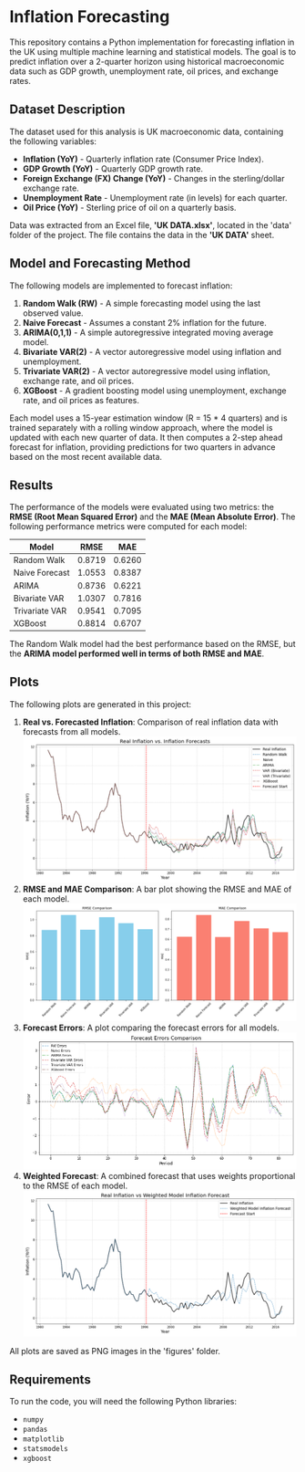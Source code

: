 # Inflation Forecasting

This repository contains a Python implementation for forecasting inflation in the UK using multiple machine learning and statistical models. The goal is to predict inflation over a 2-quarter horizon using historical macroeconomic data such as GDP growth, unemployment rate, oil prices, and exchange rates.

## Dataset Description
The dataset used for this analysis is UK macroeconomic data, containing the following variables:

- **Inflation (YoY)** - Quarterly inflation rate (Consumer Price Index).
- **GDP Growth (YoY)** - Quarterly GDP growth rate.
- **Foreign Exchange (FX) Change (YoY)** - Changes in the sterling/dollar exchange rate.
- **Unemployment Rate** - Unemployment rate (in levels) for each quarter.
- **Oil Price (YoY)** - Sterling price of oil on a quarterly basis.

Data was extracted from an Excel file, **'UK DATA.xlsx'**, located in the 'data' folder of the project. The file contains the data in the **'UK DATA'** sheet.

## Model and Forecasting Method
The following models are implemented to forecast inflation:

1. **Random Walk (RW)** - A simple forecasting model using the last observed value.
2. **Naive Forecast** - Assumes a constant 2% inflation for the future.
3. **ARIMA(0,1,1)** - A simple autoregressive integrated moving average model.
4. **Bivariate VAR(2)** - A vector autoregressive model using inflation and unemployment.
5. **Trivariate VAR(2)** - A vector autoregressive model using inflation, exchange rate, and oil prices.
6. **XGBoost** - A gradient boosting model using unemployment, exchange rate, and oil prices as features.
   
Each model uses a 15-year estimation window (R = 15 * 4 quarters) and is trained separately with a rolling window approach, where the model is updated with each new quarter of data. It then computes a 2-step ahead forecast for inflation, providing predictions for two quarters in advance based on the most recent available data.

## Results
The performance of the models were evaluated using two metrics: the **RMSE (Root Mean Squared Error)** and the **MAE (Mean Absolute Error)**. The following performance metrics were computed for each model:

| Model                | RMSE   | MAE   |
|----------------------|--------|-------|
| Random Walk          | 0.8719 | 0.6260|
| Naive Forecast       | 1.0553 | 0.8387|
| ARIMA                | 0.8736 | 0.6221|
| Bivariate VAR        | 1.0307 | 0.7816|
| Trivariate VAR       | 0.9541 | 0.7095|
| XGBoost              | 0.8814 | 0.6707|

The Random Walk model had the best performance based on the RMSE, but the **ARIMA model performed well in terms of both RMSE and MAE**.

## Plots
The following plots are generated in this project:

1. **Real vs. Forecasted Inflation**: Comparison of real inflation data with forecasts from all models.
   ![](figures/inflation_forecasts_plot.png)
2. **RMSE and MAE Comparison**: A bar plot showing the RMSE and MAE of each model.
   ![](figures/rmse_mae_models_comparison_plot.png)
3. **Forecast Errors**: A plot comparing the forecast errors for all models.
   ![](figures/inflation_forecasts_errors_plot.png)
4. **Weighted Forecast**: A combined forecast that uses weights proportional to the RMSE of each model.
   ![](figures/inflation_weighted_forecast_plot.png)


All plots are saved as PNG images in the 'figures' folder.

## Requirements
To run the code, you will need the following Python libraries:

- `numpy`
- `pandas`
- `matplotlib`
- `statsmodels`
- `xgboost`
